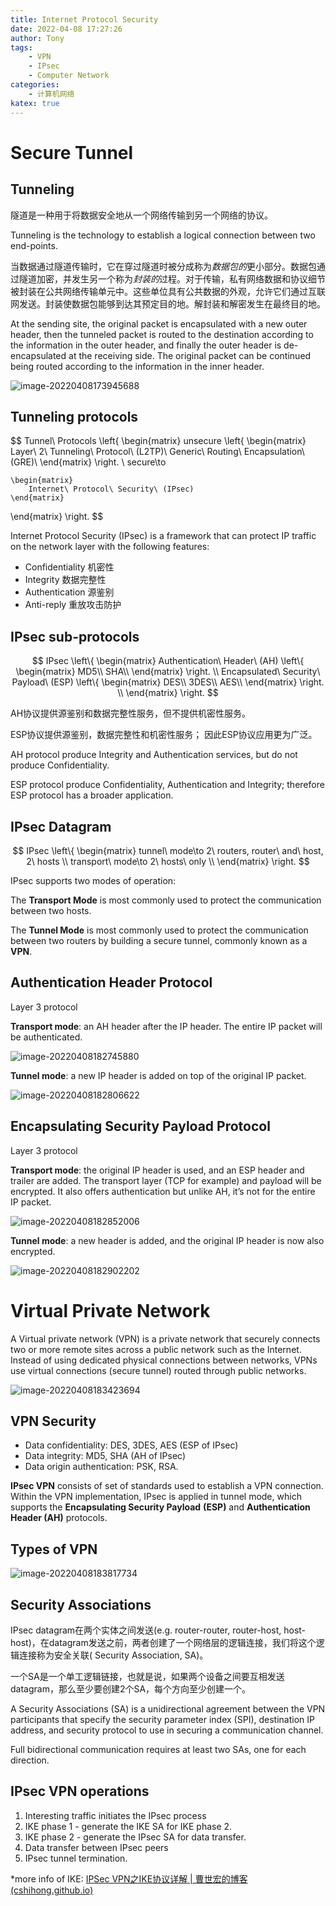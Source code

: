 ```yaml
---
title: Internet Protocol Security
date: 2022-04-08 17:27:26
author: Tony
tags:
	- VPN
	- IPsec
	- Computer Network
categories:
	- 计算机网络
katex: true
---
```


# Secure Tunnel

## Tunneling

隧道是一种用于将数据安全地从一个网络传输到另一个网络的协议。

Tunneling is the technology to establish a logical connection between two end-points.

当数据通过隧道传输时，它在穿过隧道时被分成称为*数据包的*更小部分。数据包通过隧道加密，并发生另一个称为*封装的*过程。对于传输，私有网络数据和协议细节被封装在公共网络传输单元中。这些单位具有公共数据的外观，允许它们通过互联网发送。封装使数据包能够到达其预定目的地。解封装和解密发生在最终目的地。

At the sending site, the original packet is encapsulated with a new outer header, then the tunneled packet is routed to the destination according to the information in the outer header, and finally the outer header is de-encapsulated at the receiving side. The original packet can be continued being routed according to the information in the inner header.

![image-20220408173945688](IPsec/image-20220408173945688.png)

## Tunneling protocols

$$
Tunnel\ Protocols 
\left\{
\begin{matrix}
	unsecure
	\left\{
	\begin{matrix}
		Layer\ 2\ Tunneling\ Protocol\ (L2TP)\\
		Generic\ Routing\ Encapsulation\ (GRE)\\
	\end{matrix}
	\right.
	\\
	secure\to

	\begin{matrix}
		Internet\ Protocol\ Security\ (IPsec)
	\end{matrix}

\end{matrix}
\right.
$$

Internet Protocol Security (IPsec) is a framework that can protect IP traffic on the network layer with the following features:

- Confidentiality 机密性
- Integrity 数据完整性
- Authentication 源鉴别
- Anti-reply 重放攻击防护

## IPsec sub-protocols

$$
IPsec
\left\{
\begin{matrix}
	Authentication\ Header\ (AH)
	\left\{
	\begin{matrix}
		MD5\\
		SHA\\
	\end{matrix}
	\right.
	\\
	Encapsulated\ Security\ Payload\ (ESP)
	\left\{
	\begin{matrix}
		DES\\
		3DES\\
		AES\\
	\end{matrix}
	\right.
	\\
\end{matrix}
\right.
$$



AH协议提供源鉴别和数据完整性服务，但不提供机密性服务。

ESP协议提供源鉴别，数据完整性和机密性服务； 因此ESP协议应用更为广泛。

AH protocol produce Integrity and Authentication services, but do not produce Confidentiality.

ESP protocol produce Confidentiality, Authentication and Integrity; therefore ESP protocol has a broader application.

## IPsec Datagram

$$
IPsec
\left\{
\begin{matrix}
	tunnel\ mode\to
	2\ routers, router\ and\ host, 2\ hosts
	\\
	transport\ mode\to
	2\ hosts\ only
	\\
\end{matrix}
\right.
$$

IPsec supports two modes of operation:

The **Transport Mode** is most commonly used to protect the communication between two hosts. 

The **Tunnel Mode** is most commonly used to protect the communication between two routers by building a secure tunnel, commonly known as a **VPN**.

## Authentication Header Protocol

Layer 3 protocol

**Transport mode**: an AH header after the IP header. The entire IP packet will be authenticated.

![image-20220408182745880](IPsec/image-20220408182745880.png)

**Tunnel mode**: a new IP header is added on top of the original IP packet. 

![image-20220408182806622](IPsec/image-20220408182806622.png)

## Encapsulating Security Payload Protocol

Layer 3 protocol

**Transport mode**: the original IP header is used, and an ESP header and trailer are added. The transport layer (TCP for example) and payload will be encrypted. It also offers authentication but unlike AH, it’s not for the entire IP packet. 

![image-20220408182852006](IPsec/image-20220408182852006.png)

**Tunnel mode**: a new header is added, and the original IP header is now also encrypted.

![image-20220408182902202](IPsec/image-20220408182902202.png)

# Virtual Private Network

A Virtual private network (VPN) is a private network that securely connects two or more remote sites across a public network such as the Internet. Instead of using dedicated physical connections between networks, VPNs use virtual connections (secure tunnel) routed through public networks. 

![image-20220408183423694](IPsec/image-20220408183423694.png)

## VPN Security

- Data confidentiality: DES, 3DES, AES (ESP of IPsec)
- Data integrity: MD5, SHA (AH of IPsec)
- Data origin authentication: PSK, RSA.

**IPsec VPN** consists of set of standards used to establish a VPN connection. Within the VPN implementation, IPsec is applied in tunnel mode, which supports the **Encapsulating Security Payload** **(ESP)** and **Authentication Header (AH)** protocols.

## Types of VPN

![image-20220408183817734](IPsec/image-20220408183817734.png)

## Security Associations

IPsec datagram在两个实体之间发送(e.g. router-router, router-host, host-host)，在datagram发送之前，两者创建了一个网络层的逻辑连接，我们将这个逻辑连接称为安全关联( Security Association, SA)。

一个SA是一个单工逻辑链接，也就是说，如果两个设备之间要互相发送datagram，那么至少要创建2个SA，每个方向至少创建一个。

A Security Associations (SA) is a unidirectional agreement between the VPN participants that specify the security parameter index (SPI), destination IP address, and security protocol to use in securing a  communication channel. 

Full bidirectional communication requires at least two SAs, one for each direction.

## IPsec VPN operations

1. Interesting traffic initiates the IPsec process
2. IKE phase 1 - generate the IKE SA for IKE phase 2.
3.  IKE phase 2 - generate the IPsec SA for data transfer.
4. Data transfer between IPsec peers 
5. IPsec tunnel termination.

*more info of IKE: [IPSec VPN之IKE协议详解 | 曹世宏的博客 (cshihong.github.io)](https://cshihong.github.io/2019/04/03/IPSec-VPN之IKE协议详解/)